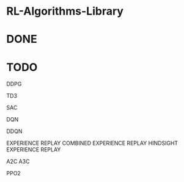 # RL-Algorithms-Library

# DONE

# TODO

DDPG

TD3

SAC

DQN

DDQN

EXPERIENCE REPLAY
COMBINED EXPERIENCE REPLAY
HINDSIGHT EXPERIENCE REPLAY

A2C
A3C

PPO2
